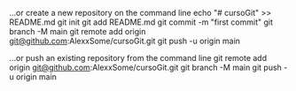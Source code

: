 …or create a new repository on the command line
echo "# cursoGit" >> README.md
git init
git add README.md
git commit -m "first commit"
git branch -M main
git remote add origin git@github.com:AlexxSome/cursoGit.git
git push -u origin main


…or push an existing repository from the command line
git remote add origin git@github.com:AlexxSome/cursoGit.git
git branch -M main
git push -u origin main


